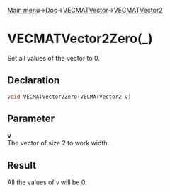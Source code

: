 [Main menu](../../../../Readme.md)->[Doc](../../../VECMATKit.md)->[VECMATVector](../../VECMATVector.md)->[VECMATVector2](../../VECMATVector2.md)

# VECMATVector2Zero(_)
Set all values of the vector to 0.

## **Declaration**
```C
void VECMATVector2Zero(VECMATVector2 v)
```


## **Parameter**
**v**\
The vector of size 2 to work width.

## **Result**
All the values of `v` will be 0.
